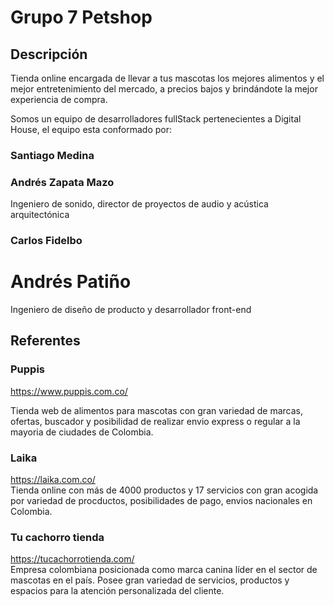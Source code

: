 # Grupo 7 Petshop

## Descripción

Tienda online encargada de llevar a tus mascotas los mejores alimentos y el mejor entretenimiento del mercado, a precios bajos y brindándote la mejor experiencia de compra.

Somos un equipo de desarrolladores fullStack pertenecientes a Digital House, el equipo esta conformado por:

### Santiago Medina

### Andrés Zapata Mazo <br />

Ingeniero de sonido, director de proyectos de audio y acústica arquitectónica

### Carlos Fidelbo

# Andrés Patiño <br />

Ingeniero de diseño de producto y desarrollador front-end

## Referentes

### Puppis<br />

https://www.puppis.com.co/ <br />

Tienda web de alimentos para mascotas con gran variedad de marcas, ofertas, buscador y posibilidad de realizar envio express o regular a la mayoria de ciudades de Colombia.

### Laika<br />

https://laika.com.co/ <br />
Tienda online con más de 4000 productos y 17 servicios con gran acogida por variedad de procductos, posibilidades de pago, envios nacionales en Colombia.

### Tu cachorro tienda<br />

https://tucachorrotienda.com/ <br />
Empresa colombiana posicionada como marca canina líder en el sector de mascotas en el país. Posee gran variedad de servicios, productos y espacios para la atención personalizada del cliente.
